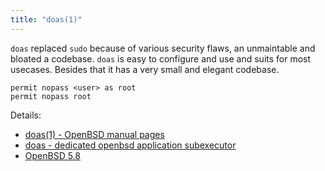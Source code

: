 ```yaml
---
title: "doas(1)"
---
```


`doas` replaced `sudo` because of various security flaws, an unmaintable and
bloated a codebase. `doas` is easy to configure and use and suits for most
usecases. Besides that it has a very small and elegant codebase.

```
permit nopass <user> as root
permit nopass root
```

Details:

* [doas(1) - OpenBSD manual pages](http://man.openbsd.org/doas)
* [doas - dedicated openbsd application subexecutor](https://https.www.google.com.tedunangst.com/flak/post/doas)
* [OpenBSD 5.8](https://www.openbsd.org/58.html)
